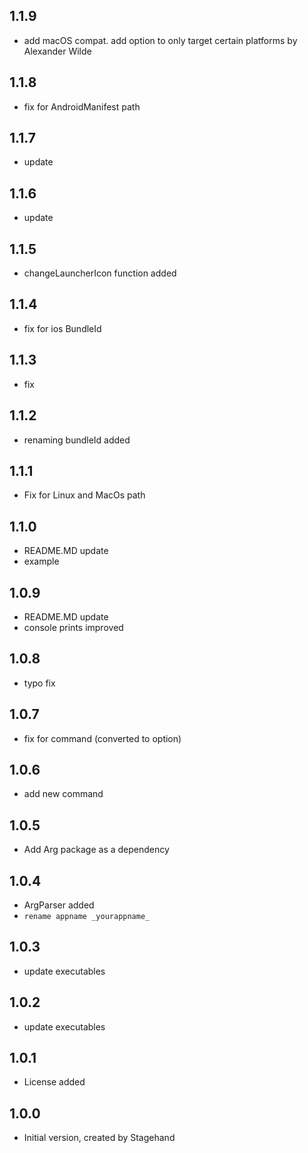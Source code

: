 ## 1.1.9

- add macOS compat. add option to only target certain platforms by Alexander Wilde

## 1.1.8

- fix for AndroidManifest path

## 1.1.7

- update

## 1.1.6

- update

## 1.1.5

- changeLauncherIcon function added

## 1.1.4

- fix for ios BundleId

## 1.1.3

- fix

## 1.1.2

- renaming bundleId added

## 1.1.1

- Fix for Linux and MacOs path 

## 1.1.0

- README.MD update 
- example 

## 1.0.9

- README.MD update 
- console prints improved

## 1.0.8

- typo fix

## 1.0.7

- fix for command (converted to option)

## 1.0.6

- add new command

## 1.0.5

- Add Arg package as a dependency

## 1.0.4

- ArgParser added
- `rename appname _yourappname_`

## 1.0.3

- update executables

## 1.0.2

- update executables

## 1.0.1

- License added

## 1.0.0

- Initial version, created by Stagehand
